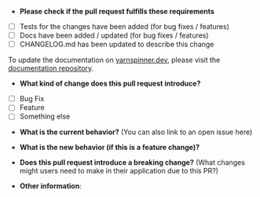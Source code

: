 * **Please check if the pull request fulfills these requirements**
- [ ] Tests for the changes have been added (for bug fixes / features)
- [ ] Docs have been added / updated (for bug fixes / features)
- [ ] CHANGELOG.md has been updated to describe this change

To update the documentation on [yarnspinner.dev](https://yarnspinner.dev), please visit the [documentation repository](https://github.com/YarnSpinnerTool/Docs).

* **What kind of change does this pull request introduce?**

- [ ] Bug Fix
- [ ] Feature
- [ ] Something else

* **What is the current behavior?** (You can also link to an open issue here)



* **What is the new behavior (if this is a feature change)?**



* **Does this pull request introduce a breaking change?** (What changes might users need to make in their application due to this PR?)



* **Other information**:

